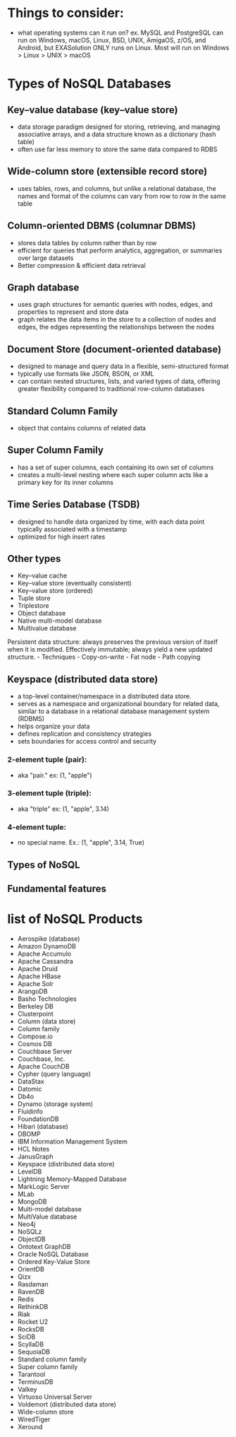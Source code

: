 # Things to consider:
- what operating systems can it run on? 
	ex. MySQL and PostgreSQL can run on Windows, macOS, Linux, BSD, UNIX, AmigaOS, z/OS, and Android, but EXASolution ONLY runs on Linux.
	Most will run on Windows > Linux > UNIX > macOS


# Types of NoSQL Databases

## Key–value database (key–value store)
- data storage paradigm designed for storing, retrieving, and managing associative arrays, and a data structure known as a dictionary (hash table)
- often use far less memory to store the same data compared to RDBS

## Wide-column store (extensible record store)
- uses tables, rows, and columns, but unlike a relational database, the names and format of the columns can vary from row to row in the same table

## Column-oriented DBMS (columnar DBMS)
- stores data tables by column rather than by row
- efficient for queries that perform analytics, aggregation, or summaries over large datasets
- Better compression & efficient data retrieval

## Graph database
- uses graph structures for semantic queries with nodes, edges, and properties to represent and store data
- graph relates the data items in the store to a collection of nodes and edges, the edges representing the relationships between the nodes

## Document Store (document-oriented database)
- designed to manage and query data in a flexible, semi-structured format
- typically use formats like JSON, BSON, or XML
- can contain nested structures, lists, and varied types of data, offering greater flexibility compared to traditional row-column databases

## Standard Column Family
- object that contains columns of related data

## Super Column Family
- has a set of super columns, each containing its own set of columns
- creates a multi-level nesting where each super column acts like a primary key for its inner columns

## Time Series Database (TSDB)
- designed to handle data organized by time, with each data point typically associated with a timestamp
- optimized for high insert rates

## Other types

- Key–value cache
- Key–value store (eventually consistent)
- Key–value store (ordered)
- Tuple store
- Triplestore
- Object database
- Native multi-model database
- Multivalue database



Persistent data structure: always preserves the previous version of itself when it is modified. Effectively immutable; always yield a new updated structure.
	- Techniques 
		- Copy-on-write
		- Fat node
		- Path copying



## Keyspace (distributed data store)
- a top-level container/namespace in a distributed data store. 
- serves as a namespace and organizational boundary for related data, similar to a database in a relational database management system (RDBMS)
- helps organize your data
- defines replication and consistency strategies
- sets boundaries for access control and security






### 2-element tuple (pair):
- aka "pair." ex: (1, "apple")

### 3-element tuple (triple):
- aka "triple" ex: (1, "apple", 3.14)

### 4-element tuple:
- no special name. Ex.: (1, "apple", 3.14, True)






## Types of NoSQL


## Fundamental features

















# list of NoSQL Products
- Aerospike (database)
- Amazon DynamoDB
- Apache Accumulo
- Apache Cassandra
- Apache Druid
- Apache HBase
- Apache Solr
- ArangoDB
- Basho Technologies
- Berkeley DB
- Clusterpoint
- Column (data store)
- Column family
- Compose.io
- Cosmos DB
- Couchbase Server
- Couchbase, Inc.
- Apache CouchDB
- Cypher (query language)
- DataStax
- Datomic
- Db4o
- Dynamo (storage system)
- Fluidinfo
- FoundationDB
- Hibari (database)
- DBOMP
- IBM Information Management System
- HCL Notes
- JanusGraph
- Keyspace (distributed data store)
- LevelDB
- Lightning Memory-Mapped Database
- MarkLogic Server
- MLab
- MongoDB
- Multi-model database
- MultiValue database
- Neo4j
- NoSQLz
- ObjectDB
- Ontotext GraphDB
- Oracle NoSQL Database
- Ordered Key-Value Store
- OrientDB
- Qizx
- Rasdaman
- RavenDB
- Redis
- RethinkDB
- Riak
- Rocket U2
- RocksDB
- SciDB
- ScyllaDB
- SequoiaDB
- Standard column family
- Super column family
- Tarantool
- TerminusDB
- Valkey
- Virtuoso Universal Server
- Voldemort (distributed data store)
- Wide-column store
- WiredTiger
- Xeround
